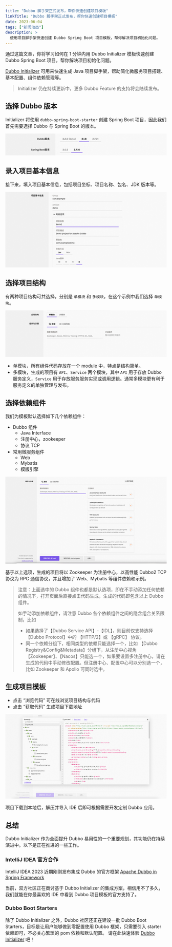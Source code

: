```yaml
---
title: "Dubbo 脚手架正式发布，帮你快速创建项目模板"
linkTitle: "Dubbo 脚手架正式发布，帮你快速创建项目模板"
date: 2023-06-04
tags: ["新闻动态"]
description: >
  使用项目脚手架快速创建 Dubbo Spring Boot 项目模板，帮你解决项目初始化问题。
---
```


通过这篇文章，你将学习如何在 1 分钟内用 Dubbo Initializer 模板快速创建 Dubbo Spring Boot 项目，帮你解决项目初始化问题。

<a href="https://start.dubbo.apache.org" target="_blank">Dubbo Initializer</a> 可用来快速生成 Java 项目脚手架，帮助简化微服务项目搭建、基本配置、组件依赖管理等。

> Initializer 仍在持续更新中，更多 Dubbo Feature 的支持将会陆续发布。

## 选择 Dubbo 版本
Initializer 将使用 `dubbo-spring-boot-starter` 创建 Spring Boot 项目，因此我们首先需要选择 Dubbo 与 Spring Boot 的版本。

![initializer-choose-version](/imgs/v3/tasks/develop/initializer-choose-version.png)

## 录入项目基本信息
接下来，填入项目基本信息，包括项目坐标、项目名称、包名、JDK 版本等。

![initializer-project-info](/imgs/v3/tasks/develop/initializer-project-info.png)

## 选择项目结构
有两种项目结构可共选择，分别是 `单模块` 和 `多模块`，在这个示例中我们选择 `单模块`。

![initializer-project-architecture](/imgs/v3/tasks/develop/initializer-project-architecture.png)

* 单模块，所有组件代码存放在一个 module 中，特点是结构简单。
* 多模块，生成的项目有 `API`、`Service` 两个模块，其中 `API` 用于存放 Dubbo 服务定义，`Service` 用于存放服务服务实现或调用逻辑。通常多模块更有利于服务定义的单独管理与发布。

## 选择依赖组件
我们为模板默认选择如下几个依赖组件：
* Dubbo 组件
    * Java Interface
    * 注册中心，zookeeper
    * 协议 TCP
* 常用微服务组件
    * Web
    * Mybatis
    * 模版引擎

![initializer-dependencies](/imgs/v3/tasks/develop/initializer-dependencies.png)

基于以上选项，生成的项目将以 Zookeeper 为注册中心，以高性能 Dubbo2 TCP 协议为 RPC 通信协议，并且增加了 Web、Mybatis 等组件依赖和示例。

> 注意：上面选中的 Dubbo 组件也都是默认选项，即在不手动添加任何依赖的情况下，打开页面后直接点击代码生成，生成的代码即包含以上 Dubbo 组件。
>
> 如手动添加依赖组件，请注意 Dubbo 各个依赖组件之间的隐含组合关系限制，比如
> * 如果选择了【Dubbo Service API】-【IDL】，则目前仅支持选择 【Dubbo Protocol】中的 【HTTP/2】或 【gRPC】 协议。
> * 同一个依赖分组下，相同类型的依赖只能选择一个，比如 【Dubbo Registry&Config&Metadata】分组下，从注册中心视角【Zookeeper】、【Nacos】只能选一个，如果要设置多注册中心，请在生成的代码中手动修改配置。但注册中心、配置中心可以分别选一个，比如 Zookeeper 和 Apollo 可同时选中。

## 生成项目模板
* 点击 “浏览代码” 可在线浏览项目结构与代码
* 点击 “获取代码” 生成项目下载地址

![initializer-preview](/imgs/v3/tasks/develop/initializer-preview.png)

项目下载到本地后，解压并导入 IDE 后即可根据需要开发定制 Dubbo 应用。

## 总结

Dubbo Initializer 作为全面提升 Dubbo 易用性的一个重要规划，其功能仍在持续演进中。以下是正在推进的一些工作。

### IntelliJ IDEA 官方合作

IntelliJ IDEA 2023 近期刚刚发布集成 Dubbo 的官方框架 [Apache Dubbo in Spring Framework](https://plugins.jetbrains.com/plugin/20938-apache-dubbo-in-spring-framework)

当前，双方社区正在商讨基于 Dubbo Initializer 的集成方案，相信用不了多久，我们就能在你最喜欢的 IDE 中看到 Dubbo 项目模板的官方支持了。

### Dubbo Boot Starters

除了 Dubbo Initializer 之外，Dubbo 社区还正在建设一批 Dubbo Boot Starters，目标是让用户能够做到零配置使用 Dubbo 框架，只需要引入 starter 依赖即可，不必关心繁琐的 pom 依赖和默认配置。
请在此快速体验 [Dubbo Initializer](https://start.dubbo.apache.org/) 吧！